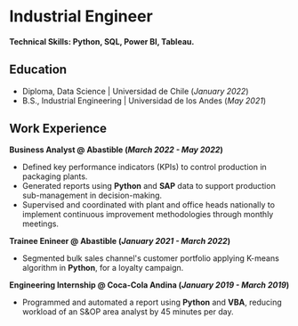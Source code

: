 # Industrial Engineer

#### Technical Skills: Python, SQL, Power BI, Tableau.
## Education
- Diploma, Data Science	| Universidad de Chile (_January 2022_)	 			        		
- B.S., Industrial Engineering | Universidad de los Andes (_May 2021_)

## Work Experience
**Business Analyst @ Abastible (_March 2022 - May 2022_)**
-  Defined key performance indicators (KPIs) to control production in packaging plants.
-  Generated reports using **Python** and **SAP** data to support production sub-management in decision-making.
-  Supervised and coordinated with plant and office heads nationally to implement continuous improvement methodologies through monthly meetings.

**Trainee Enineer @ Abastible (_January 2021 - March 2022_)**
-  Segmented bulk sales channel's customer portfolio applying K-means algorithm in **Python**, for a loyalty campaign.

**Engineering Internship @ Coca-Cola Andina (_January 2019 - March 2019_)**
- Programmed and automated a report using **Python** and **VBA**, reducing workload of an S&OP area analyst by 45 minutes per day.
